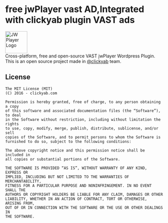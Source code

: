 # free jwPlayer vast AD,Integrated with clickyab plugin VAST ads
<a target="_blank" href="https://camo.githubusercontent.com/3f3ead5def54346308bb4604debc31c039c85cb5/687474703a2f2f7777772e6a77706c617965722e636f6d2f77702d636f6e74656e742f75706c6f6164732f4a57502d4769744875622d42616e6e65722d312e706e67"><img height="70px" style="max-width:100%;" data-canonical-src="http://www.jwplayer.com/wp-content/uploads/JWP-GitHub-Banner-1.png" title="JW Player Logo" alt="JW Player Logo" src="https://camo.githubusercontent.com/3f3ead5def54346308bb4604debc31c039c85cb5/687474703a2f2f7777772e6a77706c617965722e636f6d2f77702d636f6e74656e742f75706c6f6164732f4a57502d4769744875622d42616e6e65722d312e706e67"></a>
<br>
Cross-platform, free and open-source VAST jwPlayer Wordpress Plugin.  This is an open source project made in [@clickyab](https://github.com/clickyab) team.


## License
    The MIT License (MIT)
    (C) 2016 - clickyab.com

    Permission is hereby granted, free of charge, to any person obtaining a copy
    of this software and associated documentation files (the “Software”), to deal
    in the Software without restriction, including without limitation the rights
    to use, copy, modify, merge, publish, distribute, sublicense, and/or sell
    copies of the Software, and to permit persons to whom the Software is
    furnished to do so, subject to the following conditions:

    The above copyright notice and this permission notice shall be included in
    all copies or substantial portions of the Software.

    THE SOFTWARE IS PROVIDED “AS IS”, WITHOUT WARRANTY OF ANY KIND, EXPRESS OR
    IMPLIED, INCLUDING BUT NOT LIMITED TO THE WARRANTIES OF MERCHANTABILITY,
    FITNESS FOR A PARTICULAR PURPOSE AND NONINFRINGEMENT. IN NO EVENT SHALL THE
    AUTHORS OR COPYRIGHT HOLDERS BE LIABLE FOR ANY CLAIM, DAMAGES OR OTHER
    LIABILITY, WHETHER IN AN ACTION OF CONTRACT, TORT OR OTHERWISE, ARISING FROM,
    OUT OF OR IN CONNECTION WITH THE SOFTWARE OR THE USE OR OTHER DEALINGS IN
    THE SOFTWARE.
